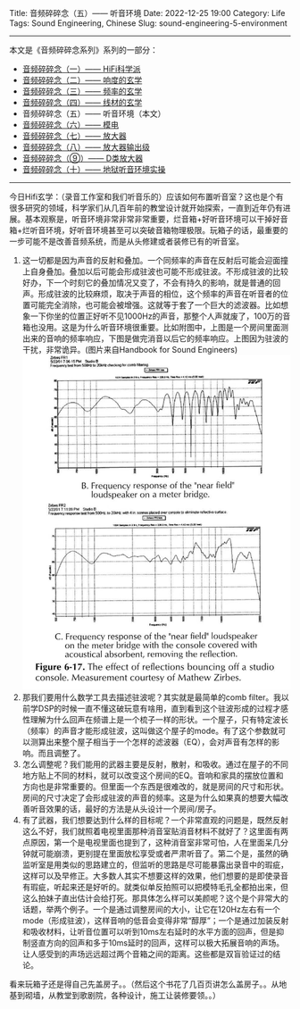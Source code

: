 Title: 音频碎碎念（五）—— 听音环境
Date: 2022-12-25 19:00
Category: Life
Tags: Sound Engineering, Chinese
Slug: sound-engineering-5-environment


---

本文是《音频碎碎念系列》系列的一部分：

* [音频碎碎念（一）—— HiFi科学派](/audio-1.html)
* [音频碎碎念（二）—— 响度的玄学](/audio-2.html)
* [音频碎碎念（三）—— 频率的玄学](/audio-3.html)
* [音频碎碎念（四）—— 线材的玄学](/audio-4.html)
* 音频碎碎念（五）—— 听音环境（本文）
* [音频碎碎念（六）—— 模电](/audio-6.html)
* [音频碎碎念（七）—— 放大器](/audio-7.html)
* [音频碎碎念（八）—— 放大器输出级](/audio-8.html)
* [音频碎碎念（⑨）—— D类放大器](/audio-9.html)
* [音频碎碎念（十）—— 地狱听音环境实操](/audio-10.html)

---

今日Hifi玄学：（录音工作室和我们听音乐的）应该如何布置听音室？这也是个有很多研究的领域，科学家们从几百年前的教堂设计就开始探索，一直到近年仍有进展。基本观察是，听音环境非常非常非常重要，烂音箱+好听音环境可以干掉好音箱+烂听音环境，好听音环境甚至可以突破音箱物理极限。玩箱子的话，最重要的一步可能不是改善音频系统，而是从头修建或者装修已有的听音室。

1. 这一切都是因为声音的反射和叠加。一个同频率的声音在反射后可能会迎面撞上自身叠加。叠加以后可能会形成驻波也可能不形成驻波。不形成驻波的比较好办，下一个时刻它的叠加情况又变了，不会有持久的影响，就是普通的回声。形成驻波的比较麻烦，取决于声音的相位，这个频率的声音在听音者的位置可能完全消除，也可能会被增强。这就等于套了一个巨大的滤波器。比如想象一下你坐的位置正好听不见1000Hz的声音，那整个人声就废了，100万的音箱也没用。这是为什么听音环境很重要。比如附图中，上图是一个房间里面测出来的音响的频率响应，下图是做完消音以后它的频率响应。上图因为驻波的干扰，非常诡异。(图片来自Handbook for Sound Engineers)
![Frequency response](images/audio-room-eq.jpg)
2. 那我们要用什么数学工具去描述驻波呢？其实就是最简单的comb filter。我以前学DSP的时候一直不懂这破玩意有啥用，直到看到这个驻波形成的过程才感性理解为什么回声在频谱上是一个梳子一样的形状。一个屋子，只有特定波长（频率）的声音才能形成驻波，这叫做这个屋子的mode。有了这个参数就可以测算出来整个屋子相当于一个怎样的滤波器（EQ），会对声音有怎样的影响。而且调整了。
3. 怎么调整呢？我们能用的武器主要是反射，散射，和吸收。通过在屋子的不同地方贴上不同的材料，就可以改变这个房间的EQ。音响和家具的摆放位置和方向也是非常重要的。但里面一个东西是很难改的，就是房间的尺寸和形状。房间的尺寸决定了会形成驻波的声音的频率。这是为什么如果真的想要大幅改善听音效果的话，最好的方法是从头设计一个房间/房子。
4. 有了武器，我们想要达到什么样的目标呢？一个非常直观的问题是，既然反射这么不好，我们就照着电视里面那种消音室贴消音材料不就好了？这里面有两点原因，第一个是电视里面也提到了，这种消音室非常可怕，人在里面呆几分钟就可能崩溃，更别提在里面放松享受或者严肃听音了。第二个是，虽然的确监听室是用类似的思路建立的，但监听的思路是尽可能暴露出录音中的瑕疵，这样可以及早修正。大多数人其实不想要这样的效果，他们想要的是即使录音有瑕疵，听起来还是好听的。就类似单反拍照可以把模特毛孔全都拍出来，但这么拍妹子直出估计会给打死。那具体怎么样可以美颜呢？这个是个非常大的话题，举两个例子。一个是通过调整房间的大小，让它在120Hz左右有一个mode（形成驻波），这样音响的低音会变得非常“醇厚”；一个是通过加装反射和吸收材料，让听音位置可以听到10ms左右延时的水平方面的回声，但是抑制竖直方向的回声和多于10ms延时的回声，这样可以极大拓展音响的声场。让人感受到的声场远远超过两个音箱之间的距离。这些都是双盲验证过的结论。

看来玩箱子还是得自己先盖房子。。（然后这个书花了几百页讲怎么盖房子。。从地基到砌墙，从教堂到歌剧院，各种设计，施工让装修要领。。）